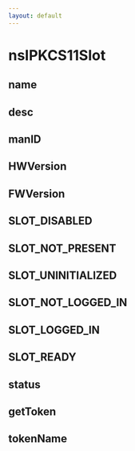 ```yaml
---
layout: default
---
```


# nsIPKCS11Slot #

## name ##

## desc ##

## manID ##

## HWVersion ##

## FWVersion ##

## SLOT_DISABLED ##

## SLOT_NOT_PRESENT ##

## SLOT_UNINITIALIZED ##

## SLOT_NOT_LOGGED_IN ##

## SLOT_LOGGED_IN ##

## SLOT_READY ##

## status ##

## getToken ##

## tokenName ##
